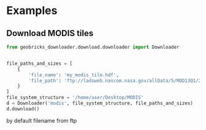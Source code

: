 Examples
========
Download MODIS tiles
--------------------
```python
from geobricks_downloader.download.downloader import Downloader


file_paths_and_sizes = [
    {
        'file_name': 'my_modis_tile.hdf',
        'file_path': 'ftp://ladsweb.nascom.nasa.gov/allData/5/MOD13Q1/2014/001/MOD13Q1.A2014001.h02v08.005.2014018082809.hdf'
    }
]
file_system_structure = '/home/user/Desktop/MODIS'
d = Downloader('modis', file_system_structure, file_paths_and_sizes)
d.download()
```

by default filename from ftp
